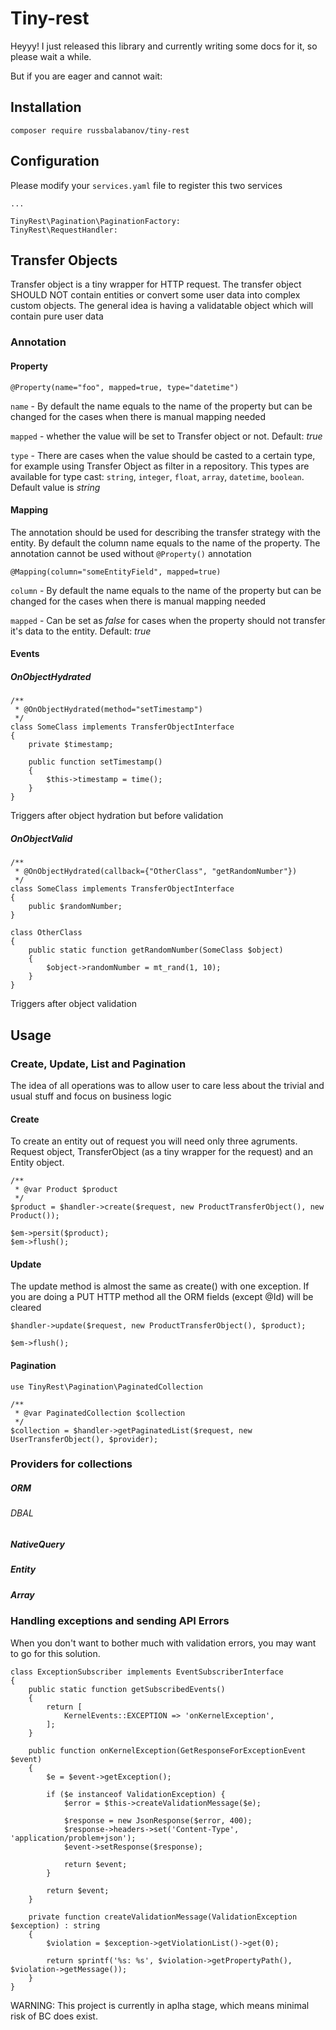 # Tiny-rest

Heyyy! I just released this library and currently writing some docs for it, so please wait a while.

But if you are eager and cannot wait:

## Installation

```
composer require russbalabanov/tiny-rest
```

## Configuration

Please modify your `services.yaml` file to register this two services

```
...

TinyRest\Pagination\PaginationFactory:
TinyRest\RequestHandler:
```

## Transfer Objects

Transfer object is a tiny wrapper for HTTP request. The transfer object SHOULD NOT contain entities or convert some user data into complex custom objects. The general idea is having a validatable object which will contain pure user data

### Annotation

#### Property

```
@Property(name="foo", mapped=true, type="datetime")
```

`name` - By default the name equals to the name of the property but can be changed for the cases when there is manual mapping needed

`mapped` - whether the value will be set to Transfer object or not. Default: *true*

`type` - There are cases when the value should be casted to a certain type, for example using Transfer Object as filter in a repository. This types are available for type cast: `string`, `integer`, `float`, `array`, `datetime`, `boolean`. Default value is *string*

#### Mapping

The annotation should be used for describing the transfer strategy with the entity. By default the column name equals to the name of the property.
The annotation cannot be used without `@Property()` annotation

```
@Mapping(column="someEntityField", mapped=true)
```

`column` - By default the name equals to the name of the property but can be changed for the cases when there is manual mapping needed

`mapped` - Can be set as *false* for cases when the property should not transfer it's data to the entity. Default: *true*

#### Events

##### OnObjectHydrated

```
/**
 * @OnObjectHydrated(method="setTimestamp")
 */
class SomeClass implements TransferObjectInterface
{
    private $timestamp;

    public function setTimestamp()
    {
        $this->timestamp = time(); 
    }
}
```

Triggers after object hydration but before validation

##### OnObjectValid

```
/**
 * @OnObjectHydrated(callback={"OtherClass", "getRandomNumber"})
 */
class SomeClass implements TransferObjectInterface
{
    public $randomNumber;
}

class OtherClass
{
    public static function getRandomNumber(SomeClass $object)
    {
        $object->randomNumber = mt_rand(1, 10); 
    }
}
```

Triggers after object validation

## Usage

### Create, Update, List and Pagination

The idea of all operations was to allow user to care less about the trivial and usual stuff and focus on business logic

#### Create

To create an entity out of request you will need only three agruments. Request object, TransferObject (as a tiny wrapper for the request) and an Entity object.

```
/**
 * @var Product $product
 */
$product = $handler->create($request, new ProductTransferObject(), new Product());

$em->persit($product);
$em->flush();
```

#### Update

The update method is almost the same as create() with one exception. If you are doing a PUT HTTP method all the ORM fields (except @Id) will be cleared

```
$handler->update($request, new ProductTransferObject(), $product);

$em->flush();
```

#### Pagination

```
use TinyRest\Pagination\PaginatedCollection

/**
 * @var PaginatedCollection $collection
 */
$collection = $handler->getPaginatedList($request, new UserTransferObject(), $provider);
```

### Providers for collections

##### ORM

###### DBAL

##### NativeQuery

##### Entity

##### Array

### Handling exceptions and sending API Errors

When you don't want to bother much with validation errors, you may want to go for this solution.


```
class ExceptionSubscriber implements EventSubscriberInterface
{
    public static function getSubscribedEvents()
    {
        return [
            KernelEvents::EXCEPTION => 'onKernelException',
        ];
    }

    public function onKernelException(GetResponseForExceptionEvent $event)
    {
        $e = $event->getException();

        if ($e instanceof ValidationException) {
            $error = $this->createValidationMessage($e);
            
            $response = new JsonResponse($error, 400);
            $response->headers->set('Content-Type', 'application/problem+json');
            $event->setResponse($response);
            
            return $event;
        }

        return $event;
    }

    private function createValidationMessage(ValidationException $exception) : string
    {
        $violation = $exception->getViolationList()->get(0);
        
        return sprintf('%s: %s', $violation->getPropertyPath(), $violation->getMessage());
    }
}
```


WARNING: This project is currently in aplha stage, which means minimal risk of BC does exist.
